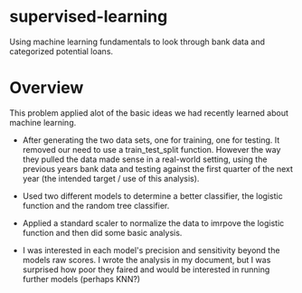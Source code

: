 # supervised-learning
Using machine learning fundamentals to look through bank data and categorized potential loans.

# Overview
This problem applied alot of the basic ideas we had recently learned about machine learning.

- After generating the two data sets, one for training, one for testing. It removed our need to use a train_test_split function.
However the way they pulled the data made sense in a real-world setting, using the previous years bank data and testing against the first quarter of the next year (the intended target / use of this analysis).

- Used two different models to determine a better classifier, the logistic function and the random tree classifier.

- Applied a standard scaler to normalize the data to imrpove the logistic function and then did some basic analysis.

- I was interested in each model's precision and sensitivity beyond the models raw scores. I wrote the analysis in my document, but I was surprised how poor they faired and would be interested in running further models (perhaps KNN?)

